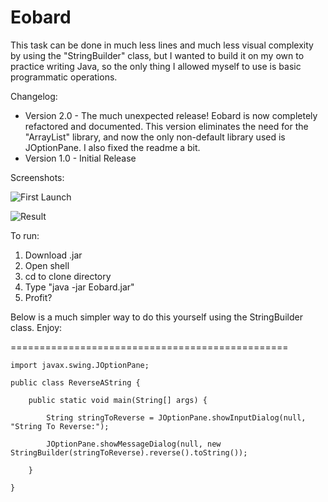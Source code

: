 # Eobard

This task can be done in much less lines and much less visual complexity by using the "StringBuilder" class, but I wanted to build it on my own to practice writing Java, so the only thing I allowed myself to use is basic programmatic operations.

Changelog:

- Version 2.0 - The much unexpected release! Eobard is now completely refactored and documented. This version eliminates the need for the "ArrayList" library, and now the only non-default library used is JOptionPane. I also fixed the readme a bit. 
- Version 1.0 - Initial Release

Screenshots:

![First Launch](http://i.imgur.com/aGiGjwJ.png)

![Result](http://i.imgur.com/aG123cc.png)

To run:

1. Download .jar
2. Open shell
3. cd to clone directory
4. Type "java -jar Eobard.jar"
5. Profit?


Below is a much simpler way to do this yourself using the StringBuilder class. Enjoy: 

================================================

	import javax.swing.JOptionPane;

	public class ReverseAString {

		public static void main(String[] args) {

			String stringToReverse = JOptionPane.showInputDialog(null, "String To Reverse:");

			JOptionPane.showMessageDialog(null, new StringBuilder(stringToReverse).reverse().toString());

		}

	}
